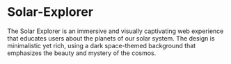 # Solar-Explorer
The Solar Explorer is an immersive and visually captivating web experience that educates users about the planets of our solar system. The design is minimalistic yet rich, using a dark space-themed background that emphasizes the beauty and mystery of the cosmos.
